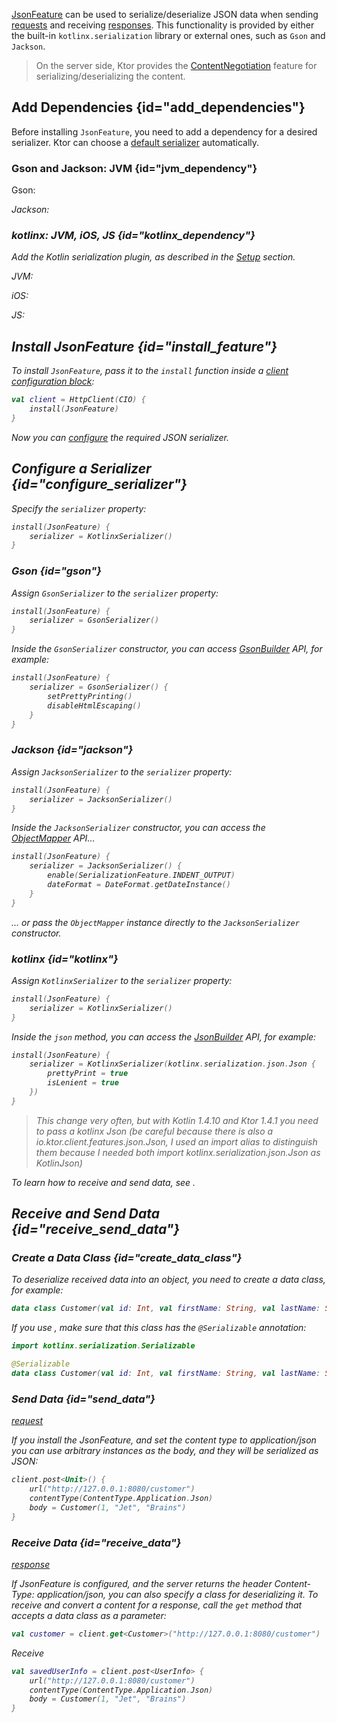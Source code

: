 [//]: # (title: Json)

[JsonFeature](https://api.ktor.io/%ktor_version%/io.ktor.client.features.json/-json-feature/index.html) can be used to serialize/deserialize JSON data when sending [requests](request.md) and receiving [responses](response.md). This functionality is provided by either the built-in `kotlinx.serialization` library or external ones, such as `Gson` and `Jackson`. 

> On the server side, Ktor provides the [ContentNegotiation](serialization.md) feature for serializing/deserializing the content.


## Add Dependencies {id="add_dependencies"}
Before installing `JsonFeature`, you need to add a dependency for a desired serializer. Ktor can choose a [default serializer](#todo) automatically.

### Gson and Jackson: JVM {id="jvm_dependency"}
Gson:

<var name="artifact_name" value="ktor-client-gson"/>
<include src="lib.md" include-id="add_ktor_artifact"/>

Jackson:

<var name="artifact_name" value="ktor-client-jackson"/>
<include src="lib.md" include-id="add_ktor_artifact"/>


### kotlinx: JVM, iOS, JS {id="kotlinx_dependency"}

Add the Kotlin serialization plugin, as described in the [Setup](https://github.com/Kotlin/kotlinx.serialization#setup) section.

JVM:
<var name="artifact_name" value="ktor-client-serialization-jvm"/>
<include src="lib.md" include-id="add_ktor_artifact"/>

iOS:
<var name="artifact_name" value="ktor-client-serialization-native"/>
<include src="lib.md" include-id="add_ktor_artifact"/>

JS:
<var name="artifact_name" value="ktor-client-serialization-js"/>
<include src="lib.md" include-id="add_ktor_artifact"/>


## Install JsonFeature {id="install_feature"}
To install `JsonFeature`, pass it to the `install` function inside a [client configuration block](client.md#client-configuration):
```kotlin
val client = HttpClient(CIO) {
    install(JsonFeature)
}
```
Now you can [configure](#configure_serializer) the required JSON serializer.


## Configure a Serializer {id="configure_serializer"}
Specify the `serializer` property:
```kotlin
install(JsonFeature) {
    serializer = KotlinxSerializer()
}
```

### Gson {id="gson"}

Assign `GsonSerializer` to the `serializer` property:
```kotlin
install(JsonFeature) {
    serializer = GsonSerializer()
}
```
Inside the `GsonSerializer` constructor, you can access [GsonBuilder](https://www.javadoc.io/doc/com.google.code.gson/gson/latest/com.google.gson/com/google/gson/GsonBuilder.html) API, for example: 
```kotlin
install(JsonFeature) {
    serializer = GsonSerializer() {
        setPrettyPrinting()
        disableHtmlEscaping()
    }
}
```

### Jackson {id="jackson"}

Assign `JacksonSerializer` to the `serializer` property:
```kotlin
install(JsonFeature) {
    serializer = JacksonSerializer()
}
```
Inside the `JacksonSerializer` constructor, you can access the [ObjectMapper](https://fasterxml.github.io/jackson-databind/javadoc/2.9/com/fasterxml/jackson/databind/ObjectMapper.html) API...
```kotlin
install(JsonFeature) {
    serializer = JacksonSerializer() {
        enable(SerializationFeature.INDENT_OUTPUT)
        dateFormat = DateFormat.getDateInstance()
    }
}
```
... or pass the `ObjectMapper` instance directly to the `JacksonSerializer` constructor.

### kotlinx {id="kotlinx"}

Assign `KotlinxSerializer` to the `serializer` property:
```kotlin
install(JsonFeature) {
    serializer = KotlinxSerializer()
}
```
Inside the `json` method, you can access the [JsonBuilder](https://kotlin.github.io/kotlinx.serialization/kotlinx-serialization-json/kotlinx-serialization-json/kotlinx.serialization.json/-json-builder/index.html) API, for example:
```kotlin
install(JsonFeature) {
    serializer = KotlinxSerializer(kotlinx.serialization.json.Json {
        prettyPrint = true
        isLenient = true
    })
}
```
> This change very often, but with Kotlin 1.4.10 and Ktor 1.4.1 you need to pass a kotlinx Json (be careful because there is also a io.ktor.client.features.json.Json, I used an import alias to distinguish them because I needed both import kotlinx.serialization.json.Json as KotlinJson)

To learn how to receive and send data, see [](serialization.md#receive_send_data).



## Receive and Send Data {id="receive_send_data"}
### Create a Data Class {id="create_data_class"}
To deserialize received data into an object, you need to create a data class, for example:
```kotlin
data class Customer(val id: Int, val firstName: String, val lastName: String)
```
If you use [](#kotlinx), make sure that this class has the `@Serializable` annotation:
```kotlin
import kotlinx.serialization.Serializable

@Serializable
data class Customer(val id: Int, val firstName: String, val lastName: String)
```

### Send Data {id="send_data"}
[request](request.md)

If you install the JsonFeature, and set the content type to application/json you can use arbitrary instances as the body, and they will be serialized as JSON:

```kotlin
client.post<Unit>() {
    url("http://127.0.0.1:8080/customer")
    contentType(ContentType.Application.Json)
    body = Customer(1, "Jet", "Brains")
}
```

### Receive Data {id="receive_data"}
[response](response.md)

If JsonFeature is configured, and the server returns the header Content-Type: application/json, you can also specify a class for deserializing it.
To receive and convert a content for a response, call the `get` method that accepts a data class as a parameter:
```kotlin
val customer = client.get<Customer>("http://127.0.0.1:8080/customer")
```

Receive
```kotlin
val savedUserInfo = client.post<UserInfo> {
    url("http://127.0.0.1:8080/customer")
    contentType(ContentType.Application.Json)
    body = Customer(1, "Jet", "Brains")
}
```




